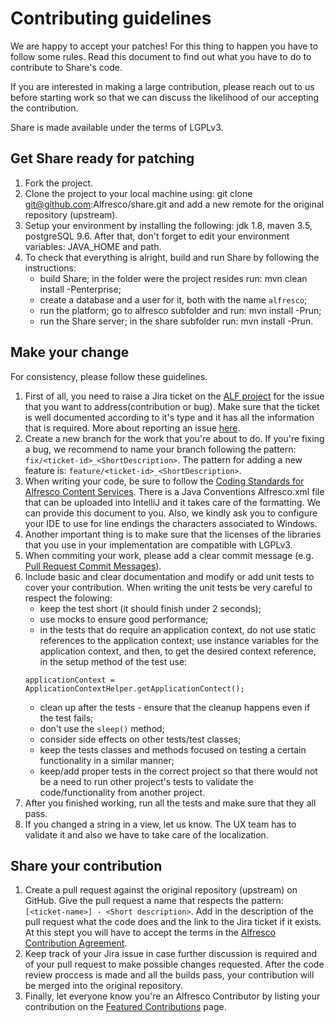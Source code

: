 # Contributing guidelines

We are happy to accept your patches! For this thing to happen you have to follow some rules. Read this document to find out what you have to do to contribute to Share's code.

If you are interested in making a large contribution, please reach out to us before starting work so that we can discuss the likelihood of our accepting the contribution.

Share is made available under the terms of LGPLv3.

## Get Share ready for patching
1. Fork the project.
2. Clone the project to your local machine using: git clone git@github.com:Alfresco/share.git and add a new remote for the original repository (upstream).
3. Setup your environment by installing the following: jdk 1.8, maven 3.5, postgreSQL 9.6. After that, don't forget to edit your environment variables: JAVA_HOME and path.
4. To check that everything is alright, build and run Share by following the instructions:
    * build Share; in the folder were the project resides run: mvn clean install -Penterprise;
    * create a database and a user for it, both with the name `alfresco`; 
    * run the platform; go to alfresco subfolder and run: mvn install -Prun;
    * run the Share server; in the share subfolder run: mvn install -Prun.
	
## Make your change
For consistency, please follow these guidelines.

1. First of all, you need to raise a Jira ticket on the [ALF project](https://issues.alfresco.com/jira/projects/ALF/issues/ALF-21766?filter=allopenissues) for the issue that you want to address(contribution or bug). Make sure that the ticket is well documented according to it's type and it has all the information that is required. More about reporting an issue [here](https://community.alfresco.com/docs/DOC-6263-reporting-an-issue).
2. Create a new branch for the work that you're about to do. If you're fixing a bug, we recommend to name your branch following the pattern: `fix/<ticket-id>_<ShortDescription>`. The pattern for adding a new feature is: `feature/<ticket-id>_<ShortDescription>`.
3. When writing your code, be sure to follow the [Coding Standards for Alfresco Content Services](https://community.alfresco.com/docs/DOC-4658-coding-standards). There is a Java Conventions Alfresco.xml file that can be uploaded into IntelliJ and it takes care of the formatting. We can provide this document to you. Also, we kindly ask you to configure your IDE to use for line endings the characters associated to Windows.
4. Another important thing is to make sure that the licenses of the libraries that you use in your implementation are compatible with LGPLv3. 
5. When commiting your work, please add a clear commit message (e.g. [Pull Request Commit Messages](https://community.alfresco.com/docs/DOC-6269-submitting-contributions#jive_content_id_Pull_Request_Commit_Messages)).
6. Include basic and clear documentation and modify or add unit tests to cover your contribution. When writing the unit tests be very careful to respect the folowing:
    * keep the test short (it should finish under 2 seconds);
    * use mocks to ensure good performance;
    * in the tests that do require an application context, do not use static references to the application context; use instance variables for the application context, and then, to get the desired context reference, in the setup method of the test use:<br />
    ``` 
    applicationContext = ApplicationContextHelper.getApplicationContect();
    ```
    * clean up after the tests - ensure that the cleanup happens even if the test fails;
    * don't use the `sleep()` method;
    * consider side effects on other tests/test classes;
    * keep the tests classes and methods focused on testing a certain functionality in a similar manner;
    * keep/add  proper tests in the correct project so that there would not be a need to run other project's tests to validate the code/functionality from another project.
7. After you finished working, run all the tests and make sure that they all pass.
8. If you changed a string in a view, let us know. The UX team has to validate it and also we have to take care of the localization.

## Share your contribution
1. Create a pull request against the original repository (upstream) on GitHub. Give the pull request a name that respects the pattern: `[<ticket-name>] - <Short description>`. Add in the description of the pull request what the code does and the link to the Jira ticket if it exists. At this stept you will have to accept the terms in the [Alfresco Contribution Agreement](https://community.alfresco.com/docs/DOC-7070-alfresco-contribution-agreement).
2. Keep track of your Jira issue in case further discussion is required and of your pull request to make possible changes requested. After the code review proccess is made and all the builds pass, your contribution will be merged into the original repository.
3. Finally, let everyone know you're an Alfresco Contributor by listing your contribution on the [Featured Contributions](https://community.alfresco.com/docs/DOC-5279-featured-contributions) page.